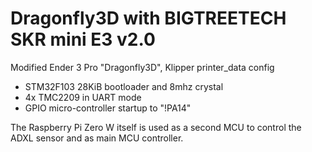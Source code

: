 # Dragonfly3D with BIGTREETECH SKR mini E3 v2.0

Modified Ender 3 Pro "Dragonfly3D", Klipper printer_data config

- STM32F103 28KiB bootloader and 8mhz crystal
- 4x TMC2209 in UART mode
- GPIO micro-controller startup to "!PA14"

The Raspberry Pi Zero W itself is used as a second MCU to control the ADXL sensor and as main MCU controller.

